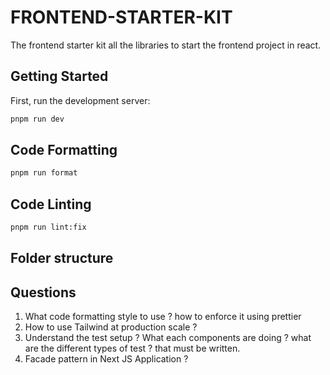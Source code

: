 # FRONTEND-STARTER-KIT

The frontend starter kit all the libraries to start the frontend project in react.

## Getting Started

First, run the development server:

```bash
pnpm run dev
```

## Code Formatting

```bash
pnpm run format
```

## Code Linting

```bash
pnpm run lint:fix
```

## Folder structure

## Questions

1. What code formatting style to use ? how to enforce it using prettier
2. How to use Tailwind at production scale ?
3. Understand the test setup ? What each components are doing ? what are the different types of test ? that must be written.
4. Facade pattern in Next JS Application ?
